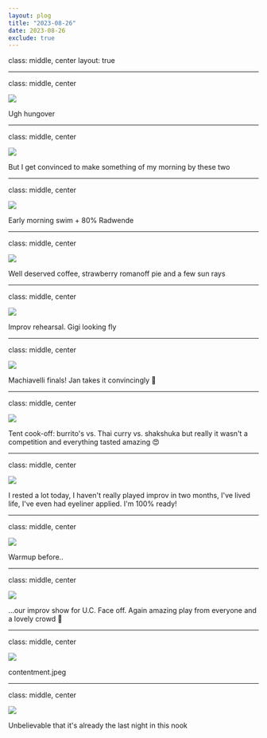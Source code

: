 ```yaml
---
layout: plog
title: "2023-08-26"
date: 2023-08-26
exclude: true
---
```


class: middle, center
layout: true

---

class: middle, center

<img class="plog-picture" src="{{ site.baseurl }}/img/plog/2023-08-26/01.jpg" />

Ugh hungover

---

class: middle, center

<img class="plog-picture" src="{{ site.baseurl }}/img/plog/2023-08-26/02.jpg" />

But I get convinced to make something of my morning by these two

---

class: middle, center

<img class="plog-picture" src="{{ site.baseurl }}/img/plog/2023-08-26/03.jpg" />

Early morning swim + 80% Radwende

---

class: middle, center

<img class="plog-picture" src="{{ site.baseurl }}/img/plog/2023-08-26/04.jpg" />

Well deserved coffee, strawberry romanoff pie and a few sun rays

---

class: middle, center

<img class="plog-picture" src="{{ site.baseurl }}/img/plog/2023-08-26/05.jpg" />

Improv rehearsal. Gigi looking fly

---

class: middle, center

<img class="plog-picture" src="{{ site.baseurl }}/img/plog/2023-08-26/06.jpg" />

Machiavelli finals! Jan takes it convincingly 💪

---

class: middle, center

<img class="plog-picture" src="{{ site.baseurl }}/img/plog/2023-08-26/07.jpg" />

Tent cook-off: burrito's vs. Thai curry vs. shakshuka but really it wasn't a competition and everything tasted amazing 😍

---

class: middle, center

<img class="plog-picture" src="{{ site.baseurl }}/img/plog/2023-08-26/08.jpg" />

I rested a lot today, I haven't really played improv in two months, I've lived life, I've even had eyeliner applied. I'm 100% ready!

---

class: middle, center

<img class="plog-picture" src="{{ site.baseurl }}/img/plog/2023-08-26/09.gif" />

Warmup before..

---

class: middle, center

<img class="plog-picture" src="{{ site.baseurl }}/img/plog/2023-08-26/10.jpeg" />

...our improv show for U.C. Face off. Again amazing play from everyone and a lovely crowd 🤩

---

class: middle, center

<img class="plog-picture" src="{{ site.baseurl }}/img/plog/2023-08-26/11.jpg" />

contentment.jpeg

---

class: middle, center

<img class="plog-picture" src="{{ site.baseurl }}/img/plog/2023-08-26/12.jpg" />

Unbelievable that it's already the last night in this nook

